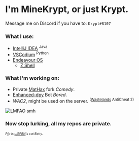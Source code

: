 # I'm MineKrypt, or just Krypt.

Message me on Discord if you have to: `Krypt#8107`

### What I use:
- [IntelliJ IDEA](https://www.jetbrains.com/ "JetBrains") <sup>Java</sup>
- [VSCodium](https://github.com/VSCodium/vscodium) <sup>Python</sup>
- [Endeavour OS](https://endeavouros.com/)
  - [Z Shell](https://github.com/zsh-users/zsh "ZSH")

### What I'm working on:
- Private [MatHax](https://github.com/MatHax/client) fork *Comedy*.
- [Enhanced-dpy](https://github.com/iDevision/enhanced-discord.py "enhanced-discord.py") Bot *Bored*.
- *WAC2*, might be used on the server. <sup>([Wastelands](https://discord.gg/w9VHUxqTqz "Discord Invite") AntiCheat 2)</sup>

![LMFAO smh](https://cdn.discordapp.com/attachments/807580481637974026/945936934855929916/s9xuxgjg5gj81.png?size=4096 "(definitely real statement by apple)")


### Now stop lurking, all my repos are private.
  
  
<sub><sup>*Pfp is [u/RPBN](https://www.reddit.com/user/RPBN)'s cat Betty.*</sup></sub> 

